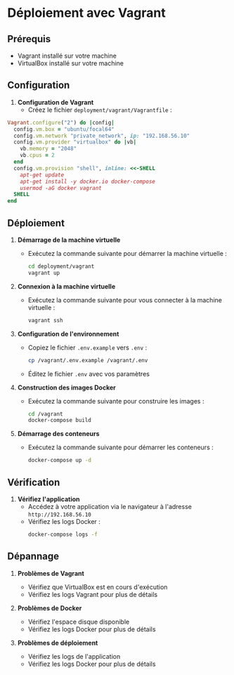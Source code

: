 # Déploiement avec Vagrant

## Prérequis
- Vagrant installé sur votre machine
- VirtualBox installé sur votre machine

## Configuration

1. **Configuration de Vagrant**
   - Créez le fichier `deployment/vagrant/Vagrantfile` :

```ruby
Vagrant.configure("2") do |config|
  config.vm.box = "ubuntu/focal64"
  config.vm.network "private_network", ip: "192.168.56.10"
  config.vm.provider "virtualbox" do |vb|
    vb.memory = "2048"
    vb.cpus = 2
  end
  config.vm.provision "shell", inline: <<-SHELL
    apt-get update
    apt-get install -y docker.io docker-compose
    usermod -aG docker vagrant
  SHELL
end
```

## Déploiement

1. **Démarrage de la machine virtuelle**
   - Exécutez la commande suivante pour démarrer la machine virtuelle :
     ```bash
     cd deployment/vagrant
     vagrant up
     ```

2. **Connexion à la machine virtuelle**
   - Exécutez la commande suivante pour vous connecter à la machine virtuelle :
     ```bash
     vagrant ssh
     ```

3. **Configuration de l'environnement**
   - Copiez le fichier `.env.example` vers `.env` :
     ```bash
     cp /vagrant/.env.example /vagrant/.env
     ```
   - Éditez le fichier `.env` avec vos paramètres

4. **Construction des images Docker**
   - Exécutez la commande suivante pour construire les images :
     ```bash
     cd /vagrant
     docker-compose build
     ```

5. **Démarrage des conteneurs**
   - Exécutez la commande suivante pour démarrer les conteneurs :
     ```bash
     docker-compose up -d
     ```

## Vérification

1. **Vérifiez l'application**
   - Accédez à votre application via le navigateur à l'adresse `http://192.168.56.10`
   - Vérifiez les logs Docker :
     ```bash
     docker-compose logs -f
     ```

## Dépannage

1. **Problèmes de Vagrant**
   - Vérifiez que VirtualBox est en cours d'exécution
   - Vérifiez les logs Vagrant pour plus de détails

2. **Problèmes de Docker**
   - Vérifiez l'espace disque disponible
   - Vérifiez les logs Docker pour plus de détails

3. **Problèmes de déploiement**
   - Vérifiez les logs de l'application
   - Vérifiez les logs Docker pour plus de détails 